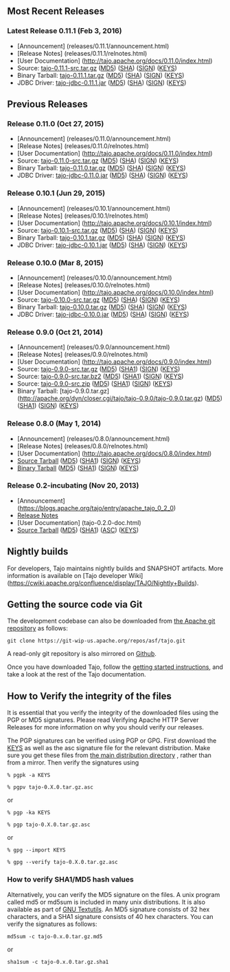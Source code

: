 <!--
  Licensed to the Apache Software Foundation (ASF) under one
  or more contributor license agreements.  See the NOTICE file
  distributed with this work for additional information
  regarding copyright ownership.  The ASF licenses this file
  to you under the Apache License, Version 2.0 (the
  "License"); you may not use this file except in compliance
  with the License.  You may obtain a copy of the License at

      http://www.apache.org/licenses/LICENSE-2.0

  Unless required by applicable law or agreed to in writing, software
  distributed under the License is distributed on an "AS IS" BASIS,
  WITHOUT WARRANTIES OR CONDITIONS OF ANY KIND, either express or implied.
  See the License for the specific language governing permissions and
  limitations under the License.
-->

## Most Recent Releases

### Latest Release 0.11.1 (Feb 3, 2016)
 * [Announcement] (releases/0.11.1/announcement.html)
 * [Release Notes] (releases/0.11.1/relnotes.html)
 * [User Documentation] (http://tajo.apache.org/docs/0.11.0/index.html)
 * Source: <a href='http://apache.org/dyn/closer.cgi/tajo/tajo-0.11.1/tajo-0.11.1-src.tar.gz' id='tajo-0.11.1-src'>tajo-0.11.1-src.tar.gz</a> ([MD5](http://www.apache.org/dist/tajo/tajo-0.11.1/tajo-0.11.1-src.tar.gz.md5)) ([SHA](http://www.apache.org/dist/tajo/tajo-0.11.1/tajo-0.11.1-src.tar.gz.sha512)) ([SIGN](http://www.apache.org/dist/tajo/tajo-0.11.1/tajo-0.11.1-src.tar.gz.asc)) ([KEYS](http://www.apache.org/dist/tajo/KEYS))
 * Binary Tarball: <a href='http://apache.org/dyn/closer.cgi/tajo/tajo-0.11.1/tajo-0.11.1.tar.gz' id='tajo-0.11.1-bin'>tajo-0.11.1.tar.gz</a> ([MD5](http://www.apache.org/dist/tajo/tajo-0.11.1/tajo-0.11.1.tar.gz.md5)) ([SHA](http://www.apache.org/dist/tajo/tajo-0.11.1/tajo-0.11.1.tar.gz.sha512)) ([SIGN](http://www.apache.org/dist/tajo/tajo-0.11.1/tajo-0.11.1.tar.gz.asc)) ([KEYS](http://www.apache.org/dist/tajo/KEYS))
 * JDBC Driver: <a href='http://apache.org/dyn/closer.cgi/tajo/tajo-0.11.1/tajo-jdbc-0.11.1.jar' id='tajo-jdbc-0.11.1'>tajo-jdbc-0.11.1.jar</a> ([MD5](http://www.apache.org/dist/tajo/tajo-0.11.1/tajo-jdbc-0.11.1.jar.md5)) ([SHA](http://www.apache.org/dist/tajo/tajo-0.11.1/tajo-jdbc-0.11.1.jar.sha512)) ([SIGN](http://www.apache.org/dist/tajo/tajo-0.11.1/tajo-jdbc-0.11.1.jar.asc)) ([KEYS](http://www.apache.org/dist/tajo/KEYS))

## Previous Releases

### Release 0.11.0 (Oct 27, 2015)
 * [Announcement] (releases/0.11.0/announcement.html)
 * [Release Notes] (releases/0.11.0/relnotes.html)
 * [User Documentation] (http://tajo.apache.org/docs/0.11.0/index.html)
 * Source: <a href='http://apache.org/dyn/closer.cgi/tajo/tajo-0.11.0/tajo-0.11.0-src.tar.gz' id='tajo-0.11.0-src'>tajo-0.11.0-src.tar.gz</a> ([MD5](http://www.apache.org/dist/tajo/tajo-0.11.0/tajo-0.11.0-src.tar.gz.md5)) ([SHA](http://www.apache.org/dist/tajo/tajo-0.11.0/tajo-0.11.0-src.tar.gz.sha512)) ([SIGN](http://www.apache.org/dist/tajo/tajo-0.11.0/tajo-0.11.0-src.tar.gz.asc)) ([KEYS](http://www.apache.org/dist/tajo/KEYS))
 * Binary Tarball: <a href='http://apache.org/dyn/closer.cgi/tajo/tajo-0.11.0/tajo-0.11.0.tar.gz' id='tajo-0.11.0-bin'>tajo-0.11.0.tar.gz</a> ([MD5](http://www.apache.org/dist/tajo/tajo-0.11.0/tajo-0.11.0.tar.gz.md5)) ([SHA](http://www.apache.org/dist/tajo/tajo-0.11.0/tajo-0.11.0.tar.gz.sha512)) ([SIGN](http://www.apache.org/dist/tajo/tajo-0.11.0/tajo-0.11.0.tar.gz.asc)) ([KEYS](http://www.apache.org/dist/tajo/KEYS))
 * JDBC Driver: <a href='http://apache.org/dyn/closer.cgi/tajo/tajo-0.11.0/tajo-jdbc-0.11.0.jar' id='tajo-jdbc-0.11.0'>tajo-jdbc-0.11.0.jar</a> ([MD5](http://www.apache.org/dist/tajo/tajo-0.11.0/tajo-jdbc-0.11.0.jar.md5)) ([SHA](http://www.apache.org/dist/tajo/tajo-0.11.0/tajo-jdbc-0.11.0.jar.sha512)) ([SIGN](http://www.apache.org/dist/tajo/tajo-0.11.0/tajo-jdbc-0.11.0.jar.asc)) ([KEYS](http://www.apache.org/dist/tajo/KEYS))

### Release 0.10.1 (Jun 29, 2015)

 * [Announcement] (releases/0.10.1/announcement.html)
 * [Release Notes] (releases/0.10.1/relnotes.html)
 * [User Documentation] (http://tajo.apache.org/docs/0.10.1/index.html)
 * Source: <a href='http://apache.org/dyn/closer.cgi/tajo/tajo-0.10.1/tajo-0.10.1-src.tar.gz' id='tajo-0.10.1-src'>tajo-0.10.1-src.tar.gz</a> ([MD5](http://www.apache.org/dist/tajo/tajo-0.10.1/tajo-0.10.1-src.tar.gz.md5)) ([SHA](http://www.apache.org/dist/tajo/tajo-0.10.1/tajo-0.10.1-src.tar.gz.sha512)) ([SIGN](http://www.apache.org/dist/tajo/tajo-0.10.1/tajo-0.10.1-src.tar.gz.asc)) ([KEYS](http://www.apache.org/dist/tajo/KEYS))
 * Binary Tarball: <a href='http://apache.org/dyn/closer.cgi/tajo/tajo-0.10.1/tajo-0.10.1.tar.gz' id='tajo-0.10.1-bin'>tajo-0.10.1.tar.gz</a> ([MD5](http://www.apache.org/dist/tajo/tajo-0.10.1/tajo-0.10.1.tar.gz.md5)) ([SHA](http://www.apache.org/dist/tajo/tajo-0.10.1/tajo-0.10.1.tar.gz.sha512)) ([SIGN](http://www.apache.org/dist/tajo/tajo-0.10.1/tajo-0.10.1.tar.gz.asc)) ([KEYS](http://www.apache.org/dist/tajo/KEYS))
 * JDBC Driver: <a href='http://apache.org/dyn/closer.cgi/tajo/tajo-0.10.1/tajo-jdbc-0.10.1.jar' id='tajo-jdbc-0.10.1'>tajo-jdbc-0.10.1.jar</a> ([MD5](http://www.apache.org/dist/tajo/tajo-0.10.1/tajo-jdbc-0.10.1.jar.md5)) ([SHA](http://www.apache.org/dist/tajo/tajo-0.10.1/tajo-jdbc-0.10.1.jar.sha512)) ([SIGN](http://www.apache.org/dist/tajo/tajo-0.10.1/tajo-jdbc-0.10.1.jar.asc)) ([KEYS](http://www.apache.org/dist/tajo/KEYS))

### Release 0.10.0 (Mar 8, 2015)

 * [Announcement] (releases/0.10.0/announcement.html)
 * [Release Notes] (releases/0.10.0/relnotes.html)
 * [User Documentation] (http://tajo.apache.org/docs/0.10.0/index.html)
 * Source: <a href='http://apache.org/dyn/closer.cgi/tajo/tajo-0.10.0/tajo-0.10.0-src.tar.gz' id='tajo-0.10.0-src'>tajo-0.10.0-src.tar.gz</a> ([MD5](http://www.apache.org/dist/tajo/tajo-0.10.0/tajo-0.10.0-src.tar.gz.md5)) ([SHA](http://www.apache.org/dist/tajo/tajo-0.10.0/tajo-0.10.0-src.tar.gz.sha)) ([SIGN](http://www.apache.org/dist/tajo/tajo-0.10.0/tajo-0.10.0-src.tar.gz.asc)) ([KEYS](http://www.apache.org/dist/tajo/KEYS))
 * Binary Tarball: <a href='http://apache.org/dyn/closer.cgi/tajo/tajo-0.10.0/tajo-0.10.0.tar.gz' id='tajo-0.10.0-bin'>tajo-0.10.0.tar.gz</a> ([MD5](http://www.apache.org/dist/tajo/tajo-0.10.0/tajo-0.10.0.tar.gz.md5)) ([SHA](http://www.apache.org/dist/tajo/tajo-0.10.0/tajo-0.10.0.tar.gz.sha)) ([SIGN](http://www.apache.org/dist/tajo/tajo-0.10.0/tajo-0.10.0.tar.gz.asc)) ([KEYS](http://www.apache.org/dist/tajo/KEYS))
 * JDBC Driver: <a href='http://apache.org/dyn/closer.cgi/tajo/tajo-0.10.0/tajo-jdbc-0.10.0.jar' id='tajo-jdbc-0.10.0'>tajo-jdbc-0.10.0.jar</a> ([MD5](http://www.apache.org/dist/tajo/tajo-0.10.0/tajo-jdbc-0.10.0.jar.md5)) ([SHA](http://www.apache.org/dist/tajo/tajo-0.10.0/tajo-jdbc-0.10.0.jar.sha)) ([SIGN](http://www.apache.org/dist/tajo/tajo-0.10.0/tajo-jdbc-0.10.0.jar.asc)) ([KEYS](http://www.apache.org/dist/tajo/KEYS))

### Release 0.9.0 (Oct 21, 2014)

 * [Announcement] (releases/0.9.0/announcement.html)
 * [Release Notes] (releases/0.9.0/relnotes.html)
 * [User Documentation] (http://tajo.apache.org/docs/0.9.0/index.html)
 * Source: [tajo-0.9.0-src.tar.gz](http://apache.org/dyn/closer.cgi/tajo/tajo-0.9.0/tajo-0.9.0-src.tar.gz) ([MD5](http://www.apache.org/dist/tajo/tajo-0.9.0/tajo-0.9.0-src.tar.gz.md5)) ([SHA1](http://www.apache.org/dist/tajo/tajo-0.9.0/tajo-0.9.0-src.tar.gz.sha)) ([SIGN](http://www.apache.org/dist/tajo/tajo-0.9.0/tajo-0.9.0-src.tar.gz.asc)) ([KEYS](http://www.apache.org/dist/tajo/KEYS))
 * Source: [tajo-0.9.0-src.tar.bz2](http://apache.org/dyn/closer.cgi/tajo/tajo-0.9.0/tajo-0.9.0-src.tar.bz2) ([MD5](http://www.apache.org/dist/tajo/tajo-0.9.0/tajo-0.9.0-src.tar.bz2.md5)) ([SHA1](http://www.apache.org/dist/tajo/tajo-0.9.0/tajo-0.9.0-src.tar.bz2.sha)) ([SIGN](http://www.apache.org/dist/tajo/tajo-0.9.0/tajo-0.9.0-src.tar.bz2.asc)) ([KEYS](http://www.apache.org/dist/tajo/KEYS))
 * Source: [tajo-0.9.0-src.zip](http://apache.org/dyn/closer.cgi/tajo/tajo-0.9.0/tajo-0.9.0-src.zip) ([MD5](http://www.apache.org/dist/tajo/tajo-0.9.0/tajo-0.9.0-src.zip.md5)) ([SHA1](http://www.apache.org/dist/tajo/tajo-0.9.0/tajo-0.9.0-src.zip.sha)) ([SIGN](http://www.apache.org/dist/tajo/tajo-0.9.0/tajo-0.9.0-src.zip.asc)) ([KEYS](http://www.apache.org/dist/tajo/KEYS))
 * Binary Tarball: [tajo-0.9.0.tar.gz] (http://apache.org/dyn/closer.cgi/tajo/tajo-0.9.0/tajo-0.9.0.tar.gz) ([MD5](http://www.apache.org/dist/tajo/tajo-0.9.0/tajo-0.9.0.tar.gz.md5)) ([SHA1](http://www.apache.org/dist/tajo/tajo-0.9.0/tajo-0.9.0.tar.gz.sha)) ([SIGN](http://www.apache.org/dist/tajo/tajo-0.9.0/tajo-0.9.0.tar.gz.asc)) ([KEYS](http://www.apache.org/dist/tajo/KEYS))


### Release 0.8.0 (May 1, 2014)

 * [Announcement] (releases/0.8.0/announcement.html)
 * [Release Notes] (releases/0.8.0/relnotes.html)
 * [User Documentation] (http://tajo.apache.org/docs/0.8.0/index.html)
 * [Source Tarball](http://apache.org/dyn/closer.cgi/tajo/tajo-0.8.0/tajo-0.8.0-src.tar.gz) ([MD5](http://www.apache.org/dist/tajo/tajo-0.8.0/tajo-0.8.0-src.tar.gz.md5)) ([SHA1](http://www.apache.org/dist/tajo/tajo-0.8.0/tajo-0.8.0-src.tar.gz.sha)) ([SIGN](http://www.apache.org/dist/tajo/tajo-0.8.0/tajo-0.8.0-src.tar.gz.asc)) ([KEYS](http://www.apache.org/dist/tajo/KEYS))
 * [Binary Tarball](http://apache.org/dyn/closer.cgi/tajo/tajo-0.8.0/tajo-0.8.0.tar.gz) ([MD5](http://www.apache.org/dist/tajo/tajo-0.8.0/tajo-0.8.0.tar.gz.md5)) ([SHA1](http://www.apache.org/dist/tajo/tajo-0.8.0/tajo-0.8.0.tar.gz.sha)) ([SIGN](http://www.apache.org/dist/tajo/tajo-0.8.0/tajo-0.8.0.tar.gz.asc)) ([KEYS](http://www.apache.org/dist/tajo/KEYS))

### Release 0.2-incubating (Nov 20, 2013)
 * [Announcement] (https://blogs.apache.org/tajo/entry/apache_tajo_0_2_0)
 * [Release Notes](http://s.apache.org/tajo-0.2-release-notes)
 * [User Documentation] (tajo-0.2.0-doc.html)
 * [Source Tarball](http://apache.org/dyn/closer.cgi/tajo/tajo-0.2.0-incubating/tajo-0.2.0-incubating-src.tar.gz) ([MD5](http://www.apache.org/dist/tajo/tajo-0.2.0-incubating/tajo-0.2.0-incubating-src.tar.gz.md5)) ([SHA1](http://www.apache.org/dist/tajo/tajo-0.2.0-incubating/tajo-0.2.0-incubating-src.tar.gz.sha1)) ([ASC](http://www.apache.org/dist/tajo/tajo-0.2.0-incubating/tajo-0.2.0-incubating-src.tar.gz.asc)) ([KEYS](http://www.apache.org/dist/tajo/KEYS))

## Nightly builds

For developers, Tajo maintains nightly builds and SNAPSHOT artifacts. More information is available on [Tajo developer Wiki] (https://cwiki.apache.org/confluence/display/TAJO/Nightly+Builds).

## Getting the source code via Git

The development codebase can also be downloaded from [the Apache git repository](https://git-wip-us.apache.org/repos/asf/tajo.git) as follows:

```
git clone https://git-wip-us.apache.org/repos/asf/tajo.git
```

A read-only git repository is also mirrored on [Github](https://github.com/apache/tajo).

Once you have downloaded Tajo, follow the [getting started instructions](http://tajo.apache.org/docs/current/getting_started.html), and take a look at the rest of the Tajo documentation.

## <a name="Verification"></a>How to Verify the integrity of the files

It is essential that you verify the integrity of the downloaded files using the PGP or MD5 signatures. Please read Verifying Apache HTTP Server Releases for more information on why you should verify our releases.

The PGP signatures can be verified using PGP or GPG. First download the [KEYS](http://www.apache.org/dist/tajo/KEYS) as well as the asc signature file for the relevant distribution. Make sure you get these files from [the main distribution directory](http://www.apache.org/dist/tajo/) , rather than from a mirror. Then verify the signatures using

```
% pgpk -a KEYS

% pgpv tajo-0.X.0.tar.gz.asc
```

or


``` 
% pgp -ka KEYS

% pgp tajo-0.X.0.tar.gz.asc
```

or 

```
% gpg --import KEYS

% gpg --verify tajo-0.X.0.tar.gz.asc
```

### How to verify SHA1/MD5 hash values

Alternatively, you can verify the MD5 signature on the files. A unix program called md5 or md5sum is included in many unix distributions. It is also available as part of [GNU Textutils](http://www.gnu.org/software/textutils/textutils.html). An MD5 signature consists of 32 hex characters, and a SHA1 signature consists of 40 hex characters. You can verify the signatures as follows:

```
md5sum -c tajo-0.x.0.tar.gz.md5
```

or

```
sha1sum -c tajo-0.x.0.tar.gz.sha1
```
